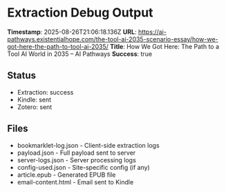 # Extraction Debug Output

**Timestamp**: 2025-08-26T21:06:18.136Z
**URL**: https://ai-pathways.existentialhope.com/the-tool-ai-2035-scenario-essay/how-we-got-here-the-path-to-tool-ai-2035/
**Title**: How We Got Here: The Path to a Tool AI World in 2035 – AI Pathways
**Success**: true

## Status
- Extraction: success
- Kindle: sent
- Zotero: sent

## Files
- bookmarklet-log.json - Client-side extraction logs
- payload.json - Full payload sent to server
- server-logs.json - Server processing logs
- config-used.json - Site-specific config (if any)
- article.epub - Generated EPUB file
- email-content.html - Email sent to Kindle
